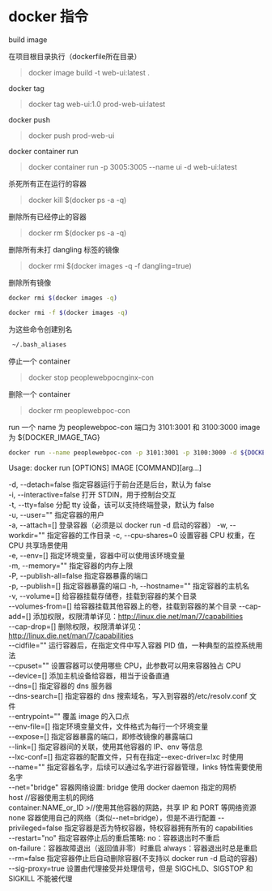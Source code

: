 # docker 指令

build image

在项目根目录执行（dockerfile所在目录）

> docker image build -t web-ui:latest .

docker tag

> docker tag web-ui:1.0 prod-web-ui:latest

docker push

> docker push prod-web-ui

docker container run

> docker container run -p 3005:3005 --name ui -d web-ui:latest

杀死所有正在运行的容器

> docker kill $(docker ps -a -q)

删除所有已经停止的容器

> docker rm $(docker ps -a -q)

删除所有未打 dangling 标签的镜像

> docker rmi $(docker images -q -f dangling=true)

删除所有镜像

```bash
docker rmi $(docker images -q)

docker rmi -f $(docker images -q)
```

为这些命令创建别名

```bash
 ~/.bash_aliases
```

停止一个 container

> docker stop peoplewebpocnginx-con

删除一个 container

> docker rm peoplewebpoc-con

run 一个 name 为 peoplewebpoc-con 端口为 3101:3001 和 3100:3000 image 为 \${DOCKER_IMAGE_TAG}

```bash
docker run --name peoplewebpoc-con -p 3101:3001 -p 3100:3000 -d ${DOCKER_IMAGE_TAG}
```

Usage: docker run [OPTIONS] IMAGE [COMMAND][arg...]

-d, --detach=false 指定容器运行于前台还是后台，默认为 false  
 -i, --interactive=false 打开 STDIN，用于控制台交互  
 -t, --tty=false 分配 tty 设备，该可以支持终端登录，默认为 false  
 -u, --user="" 指定容器的用户  
 -a, --attach=[] 登录容器（必须是以 docker run -d 启动的容器）
-w, --workdir="" 指定容器的工作目录
-c, --cpu-shares=0 设置容器 CPU 权重，在 CPU 共享场景使用  
 -e, --env=[] 指定环境变量，容器中可以使用该环境变量  
 -m, --memory="" 指定容器的内存上限  
 -P, --publish-all=false 指定容器暴露的端口  
 -p, --publish=[] 指定容器暴露的端口
-h, --hostname="" 指定容器的主机名  
 -v, --volume=[] 给容器挂载存储卷，挂载到容器的某个目录  
 --volumes-from=[] 给容器挂载其他容器上的卷，挂载到容器的某个目录
--cap-add=[] 添加权限，权限清单详见：http://linux.die.net/man/7/capabilities  
 --cap-drop=[] 删除权限，权限清单详见：http://linux.die.net/man/7/capabilities  
 --cidfile="" 运行容器后，在指定文件中写入容器 PID 值，一种典型的监控系统用法  
 --cpuset="" 设置容器可以使用哪些 CPU，此参数可以用来容器独占 CPU  
 --device=[] 添加主机设备给容器，相当于设备直通  
 --dns=[] 指定容器的 dns 服务器  
 --dns-search=[] 指定容器的 dns 搜索域名，写入到容器的/etc/resolv.conf 文件  
 --entrypoint="" 覆盖 image 的入口点  
 --env-file=[] 指定环境变量文件，文件格式为每行一个环境变量  
 --expose=[] 指定容器暴露的端口，即修改镜像的暴露端口  
 --link=[] 指定容器间的关联，使用其他容器的 IP、env 等信息  
 --lxc-conf=[] 指定容器的配置文件，只有在指定--exec-driver=lxc 时使用  
 --name="" 指定容器名字，后续可以通过名字进行容器管理，links 特性需要使用名字  
 --net="bridge" 容器网络设置:
bridge 使用 docker daemon 指定的网桥  
 host //容器使用主机的网络  
 container:NAME_or_ID >//使用其他容器的网路，共享 IP 和 PORT 等网络资源  
 none 容器使用自己的网络（类似--net=bridge），但是不进行配置
--privileged=false 指定容器是否为特权容器，特权容器拥有所有的 capabilities  
 --restart="no" 指定容器停止后的重启策略:
no：容器退出时不重启  
 on-failure：容器故障退出（返回值非零）时重启
always：容器退出时总是重启  
 --rm=false 指定容器停止后自动删除容器(不支持以 docker run -d 启动的容器)  
 --sig-proxy=true 设置由代理接受并处理信号，但是 SIGCHLD、SIGSTOP 和 SIGKILL 不能被代理

